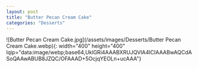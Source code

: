 ```yaml
---
layout: post
title: "Butter Pecan Cream Cake"
categories: "Desserts"
---
```

![Butter Pecan Cream Cake.jpg](/assets/images/Desserts/Butter Pecan Cream Cake.webp){: width="400" height="400" lqip="data:image/webp;base64,UklGRi4AAABXRUJQVlA4ICIAAABwAQCdASoQAAwABUB8JZQC/OFAAAD+5OcjqYEOLn+ucAAA"}

